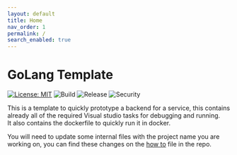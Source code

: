 ```yaml
---
layout: default
title: Home
nav_order: 1
permalink: /
search_enabled: true
---
```

# GoLang Template

[![License: MIT](https://img.shields.io/badge/License-MIT-blue.svg)](https://opensource.org/licenses/MIT) ![Build](https://github.com/cjlapao/go-template/workflows/Build/badge.svg) ![Release](https://github.com/cjlapao/go-template/workflows/Release/badge.svg) ![Security](https://github.com/cjlapao/go-template/workflows/CodeQL/badge.svg)  

This is a template to quickly prototype a backend for a service, this contains already all of the
required Visual studio tasks for debugging and running.  
It also contains the dockerfile to quickly run it in docker.

You will need to update some internal files with the project name you are working on, you can
find these changes on the [how to](HOW_TO.md) file in the repo.